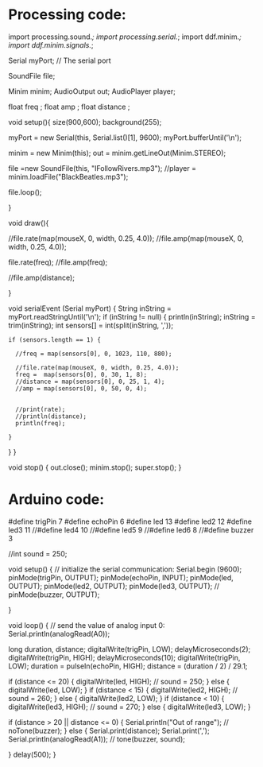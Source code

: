 
# Processing code:

import processing.sound.*;
import processing.serial.*; 
import ddf.minim.*;
import ddf.minim.signals.*;

Serial myPort;        // The serial port

SoundFile file;

Minim minim;
AudioOutput out;
AudioPlayer player;

float freq ;
float amp ;
float distance ;

void setup(){
  size(900,600);
   background(255);
  
  myPort = new Serial(this, Serial.list()[1], 9600);
  myPort.bufferUntil('\n');
  
  minim = new Minim(this);
  out = minim.getLineOut(Minim.STEREO);
  
 
  file =new SoundFile(this, "IFollowRivers.mp3");
  //player = minim.loadFile("BlackBeatles.mp3");
  
  file.loop();  

}

void draw(){
  
  
  //file.rate(map(mouseX, 0, width, 0.25, 4.0));
  //file.amp(map(mouseX, 0, width, 0.25, 4.0));
  
  file.rate(freq);
  //file.amp(freq);
  
 
  //file.amp(distance);
  

  
} 

void serialEvent (Serial myPort) {
  String inString = myPort.readStringUntil('\n');
  if (inString != null) {
    println(inString);
    inString = trim(inString);
    int sensors[] = int(split(inString, ','));


    if (sensors.length == 1) {

      //freq = map(sensors[0], 0, 1023, 110, 880);
      
      //file.rate(map(mouseX, 0, width, 0.25, 4.0));
      freq =  map(sensors[0], 0, 30, 1, 8);
      //distance = map(sensors[0], 0, 25, 1, 4);
      //amp = map(sensors[0], 0, 50, 0, 4);
  
      
      //print(rate);
      //println(distance);
      println(freq);
     
    }
  }
}

void stop()
{
  out.close();
  minim.stop();
  super.stop();
}


# Arduino code:
#define trigPin 7
#define echoPin 6
#define led 13
#define led2 12
#define led3 11
//#define led4 10
//#define led5 9
//#define led6 8
//#define buzzer 3

//int sound = 250;


void setup() {
  // initialize the serial communication:
  Serial.begin (9600);
  pinMode(trigPin, OUTPUT);
  pinMode(echoPin, INPUT);
  pinMode(led, OUTPUT);
  pinMode(led2, OUTPUT);
  pinMode(led3, OUTPUT);
//  pinMode(buzzer, OUTPUT);

}

void loop() {
  // send the value of analog input 0:
  Serial.println(analogRead(A0));
  
  long duration, distance;
  digitalWrite(trigPin, LOW);
  delayMicroseconds(2);
  digitalWrite(trigPin, HIGH);
  delayMicroseconds(10);
  digitalWrite(trigPin, LOW);
  duration = pulseIn(echoPin, HIGH);
  distance = (duration / 2) / 29.1;

  if (distance <= 20) {
    digitalWrite(led, HIGH);
//    sound = 250;
  }
  else {
    digitalWrite(led, LOW);
    }
  if (distance < 15) {
    digitalWrite(led2, HIGH);
//    sound = 260;
  }
  else {
    digitalWrite(led2, LOW);
 }
 if (distance < 10) {
   digitalWrite(led3, HIGH);
//    sound = 270;
  }
  else {
   digitalWrite(led3, LOW);
 }


  if (distance > 20 || distance <= 0) {
    Serial.println("Out of range");
//    noTone(buzzer);
  }
  else {
    Serial.print(distance);
     Serial.print(',');
     Serial.println(analogRead(A1));
//    tone(buzzer, sound);

  }
  delay(500);
}

